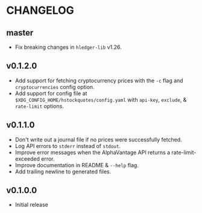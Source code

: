 # CHANGELOG

## master

* Fix breaking changes in `hledger-lib` v1.26.


## v0.1.2.0

* Add support for fetching cryptocurrency prices with the `-c` flag and
  `cryptocurrencies` config option.
* Add support for config file at `$XDG_CONFIG_HOME/hstockquotes/config.yaml`
  with `api-key`, `exclude`, & `rate-limit` options.


## v0.1.1.0

* Don't write out a journal file if no prices were successfully fetched.
* Log API errors to `stderr` instead of `stdout`.
* Improve error messages when the AlphaVantage API returns a
  rate-limit-exceeded error.
* Improve documentation in README & `--help` flag.
* Add trailing newline to generated files.


## v0.1.0.0

* Initial release
